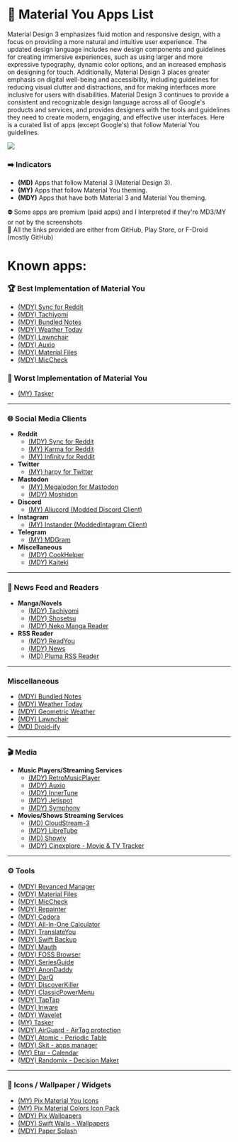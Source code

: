 # 🎨 Material You Apps List
Material Design 3 emphasizes fluid motion and responsive design, with a focus on providing a more natural and intuitive user experience. The updated design language includes new design components and guidelines for creating immersive experiences, such as using larger and more expressive typography, dynamic color options, and an increased emphasis on designing for touch. Additionally, Material Design 3 places greater emphasis on digital well-being and accessibility, including guidelines for reducing visual clutter and distractions, and for making interfaces more inclusive for users with disabilities. Material Design 3 continues to provide a consistent and recognizable design language across all of Google's products and services, and provides designers with the tools and guidelines they need to create modern, engaging, and effective user interfaces. 
Here is a curated list of apps (except Google's) that follow Material You guidelines.

<img src="https://storage.cloudconvert.com/tasks/7dc90113-f4de-43f2-9177-de1c60600998/Google-Material-You-cover.png?AWSAccessKeyId=cloudconvert-production&Expires=1675531082&Signature=PtB95Z%2FTRcpNAmDXpJaMVZHVRRQ%3D&response-content-disposition=inline%3B%20filename%3D%22Google-Material-You-cover.png%22&response-content-type=image%2Fpng">

### ➡️ Indicators
- **(MD)** Apps that follow Material 3 (Material Design 3).
- **(MY)** Apps that follow Material You theming.
- **(MDY)** Apps that have both Material 3 and Material You theming.

⛔ Some apps are premium (paid apps) and I Interpreted if they're MD3/MY or not by the screenshots  
🔗 All the links provided are either from GitHub, Play Store, or F-Droid (mostly GitHub)

# Known apps:
### 🏆 Best Implementation of Material You
- [(MDY) Sync for Reddit](https://play.google.com/store/apps/details?id=com.laurencedawson.reddit_sync)
- [(MDY) Tachiyomi](https://github.com/tachiyomiorg/tachiyomi)
- [(MDY) Bundled Notes](https://play.google.com/store/apps/details?id=com.xaviertobin.noted)
- [(MDY) Weather Today](https://play.google.com/store/apps/details?id=com.kokoschka.michael.weather "Wetter Aktuell")
- [(MDY) Lawnchair](https://github.com/LawnchairLauncher/lawnchair)
- [(MDY) Auxio](https://github.com/OxygenCobalt/Auxio)
- [(MDY) Material Files](https://github.com/zhanghai/MaterialFiles)
- [(MDY) MicCheck](https://play.google.com/store/apps/details?id=com.jlong.miccheck)
### 🤮 Worst Implementation of Material You
- [(MY) Tasker](https://play.google.com/store/apps/details?id=net.dinglisch.android.taskerm "Tasker")

------------
### 🌐 Social Media Clients
- **Reddit**
	- [(MDY) Sync for Reddit](https://play.google.com/store/apps/details?id=com.laurencedawson.reddit_sync)
	- [(MY) Karma for Reddit](https://play.google.com/store/apps/details?id=com.brianrobles204.karmamachine_flutter "Karma")
	- [(MY) Infinity for Reddit](https://github.com/Docile-Alligator/Infinity-For-Reddit)
- **Twitter**
	- [(MY) harpy for Twitter](https://github.com/robertodoering/harpy)
- **Mastodon**
	- [(MY) Megalodon for Mastodon](https://github.com/sk22/megalodon)
	- [(MDY) Moshidon](https://github.com/LucasGGamerM/moshidon)
- **Discord**
	- [(MY) Aliucord (Modded Discord Client)](https://github.com/Aliucord/Aliucord)
- **Instagram**
	- [(MY) Instander (ModdedIntagram Client)](https://thedise.me/instander/)
- **Telegram**
	- [(MY) MDGram](https://play.google.com/store/apps/details?id=org.telegram.mdgram&hl=en&gl=US)
- **Miscellaneous**
	- [(MDY) CookHelper](https://github.com/T8RIN/CookHelper)
	- [(MDY) Kaiteki](https://github.com/Kaiteki-Fedi/Kaiteki)

------------
### 📰 News Feed and Readers
- **Manga/Novels**
	- [(MDY) Tachiyomi](https://github.com/tachiyomiorg/tachiyomi)
	- [(MDY) Shosetsu](https://www.f-droid.org/packages/app.shosetsu.android.fdroid/)
	- [(MDY) Neko Manga Reader](https://github.com/CarlosEsco/Neko "Neko Manga Reader")
- **RSS Reader**
	- [(MDY) ReadYou](https://github.com/Ashinch/ReadYou)
	- [(MDY) News](https://github.com/bubelov/news)
	- [(MD) Pluma RSS Reader](https://play.google.com/store/apps/details?id=qijaz221.android.rss.reader)

------------
### Miscellaneous
- [(MDY) Bundled Notes](https://play.google.com/store/apps/details?id=com.xaviertobin.noted)
- [(MDY) Weather Today](https://play.google.com/store/apps/details?id=com.kokoschka.michael.weather "Wetter Aktuell")
- [(MDY) Geometric Weather](https://github.com/WangDaYeeeeee/GeometricWeather)
- [(MDY) Lawnchair](https://github.com/LawnchairLauncher/lawnchair)
- [(MD) Droid-ify](https://github.com/Iamlooker/Droid-ify)

------------
### 🎬 Media
- **Music Players/Streaming Services**
	- [(MDY) RetroMusicPlayer](https://github.com/RetroMusicPlayer/RetroMusicPlayer "RetroMusicPlayer")
	- [(MDY) Auxio](https://github.com/OxygenCobalt/Auxio)
	- [(MDY) InnerTune](https://github.com/z-huang/InnerTune)
	- [(MDY) Jetispot](https://github.com/iTaysonLab/jetispot)
	- [(MDY) Symphony](https://github.com/zyrouge/symphony)
- **Movies/Shows Streaming Services**
	- [(MD) CloudStream-3](https://github.com/recloudstream/cloudstream)
	- [(MDY) LibreTube](https://github.com/libre-tube/LibreTube "LibreTube")
	- [(MD) Showly](https://github.com/michaldrabik/showly-2.0)
	- [(MDY) Cinexplore - Movie & TV Tracker](https://play.google.com/store/apps/details?id=com.fidloo.cinexplore)


------------
### ⚙️ Tools
- [(MDY) Revanced Manager](https://github.com/revanced/revanced-manager)
- [(MDY) Material Files](https://github.com/zhanghai/MaterialFiles)
- [(MDY) MicCheck](https://play.google.com/store/apps/details?id=com.jlong.miccheck)
- [(MDY) Repainter](https://play.google.com/store/apps/details?id=dev.kdrag0n.dyntheme)
- [(MDY) Codora](https://play.google.com/store/apps/details?id=com.kokoschka.michael.qrtools)
- [(MDY) All-In-One Calculator](https://play.google.com/store/apps/details?id=all.in.one.calculator)
- [(MDY) TranslateYou](https://github.com/Bnyro/TranslateYou)
- [(MDY) Swift Backup](https://play.google.com/store/apps/details?id=org.swiftapps.swiftbackup "Swift Backup")
- [(MDY) Mauth](https://github.com/X1nto/Mauth)
- [(MDY) FOSS Browser](https://github.com/scoute-dich/browser)
- [(MDY) SeriesGuide](https://play.google.com/store/apps/details?id=com.battlelancer.seriesguide "SeriesGuide")
- [(MDY) AnonDaddy](https://www.f-droid.org/packages/host.stjin.anonaddy/)
- [(MDY) DarQ](https://github.com/KieronQuinn/DarQ "DarQ")
- [(MDY) DiscoverKiller](https://github.com/KieronQuinn/DiscoverKiller "DiscoverKiller")
- [(MDY) ClassicPowerMenu](https://github.com/KieronQuinn/ClassicPowerMenu "ClassicPowerMenu")
- [(MDY) TapTap](https://github.com/KieronQuinn/TapTap "TapTap")
- [(MDY) Inware](https://play.google.com/store/apps/details?id=com.evo.inware "Inware")
- [(MDY) Wavelet](https://play.google.com/store/apps/details?id=com.pittvandewitt.wavelet "Wavelet")
- [(MY) Tasker](https://play.google.com/store/apps/details?id=net.dinglisch.android.taskerm "Tasker")
- [(MDY) AirGuard - AirTag protection](https://play.google.com/store/apps/details?id=de.seemoo.at_tracking_detection.release "AirGuard - AirTag protection")
- [(MDY) Atomic - Periodic Table](https://play.google.com/store/apps/details?id=com.jlindemann.science)
- [(MDY) Skit - apps manager](https://play.google.com/store/apps/details?id=com.pavelrekun.skit)
- [(MY) Etar - Calendar](https://github.com/Etar-Group/Etar-Calendar)
- [(MDY) Randomix - Decision Maker](https://www.f-droid.org/packages/com.minar.randomix/)

------------
### 🎴 Icons / Wallpaper / Widgets
- [(MY) Pix Material You Icons](https://play.google.com/store/apps/details?id=com.pashapuma.pix.material.you.iconpack "Pix Material You Icons")
- [(MY) Pix Material Colors Icon Pack](https://play.google.com/store/apps/details?id=com.pashapuma.pix.material.color "Pix Material Colors Icon Pack")
- [(MDY) Pix Wallpapers](https://play.google.com/store/apps/details?id=com.pashapuma.pix.wallpapers "Pix Wallpapers")
- [(MDY) Swift Walls - Wallpapers](https://play.google.com/store/apps/details?id=it.folgore95.mywall "Swift Walls - Wallpapers")
- [(MDY) Paper Splash](https://play.google.com/store/apps/details?id=com.jlindemann.papersplash&hl=de_CH&gl=US "Paper Splash")


